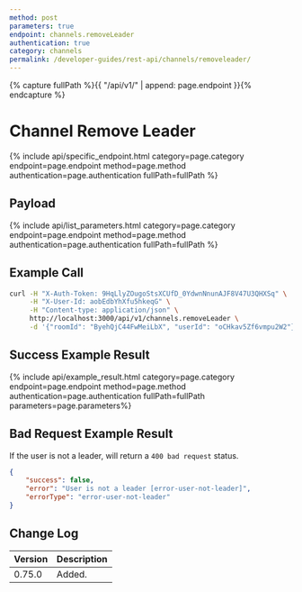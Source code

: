 ```yaml
---
method: post
parameters: true
endpoint: channels.removeLeader
authentication: true
category: channels
permalink: /developer-guides/rest-api/channels/removeleader/
---
```


{% capture fullPath %}{{ "/api/v1/" | append: page.endpoint }}{% endcapture %}

# Channel Remove Leader

{% include api/specific_endpoint.html category=page.category endpoint=page.endpoint method=page.method authentication=page.authentication fullPath=fullPath %}

## Payload

{% include api/list_parameters.html category=page.category endpoint=page.endpoint method=page.method authentication=page.authentication fullPath=fullPath %}

## Example Call

```bash
curl -H "X-Auth-Token: 9HqLlyZOugoStsXCUfD_0YdwnNnunAJF8V47U3QHXSq" \
     -H "X-User-Id: aobEdbYhXfu5hkeqG" \
     -H "Content-type: application/json" \
     http://localhost:3000/api/v1/channels.removeLeader \
     -d '{"roomId": "ByehQjC44FwMeiLbX", "userId": "oCHkav5Zf6vmpu2W2"}'
```

## Success Example Result

{% include api/example_result.html category=page.category endpoint=page.endpoint method=page.method authentication=page.authentication fullPath=fullPath parameters=page.parameters%}

## Bad Request Example Result

If the user is not a leader, will return a `400 bad request` status.

```json
{
    "success": false,
    "error": "User is not a leader [error-user-not-leader]",
    "errorType": "error-user-not-leader"
}
```

## Change Log

| Version | Description |
| :--- | :--- |
| 0.75.0 | Added. |
